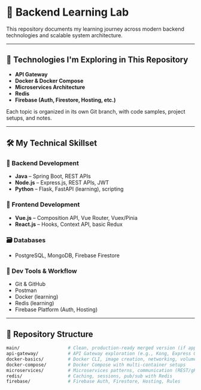 # 🧠 Backend Learning Lab

This repository documents my learning journey across modern backend technologies and scalable system architecture.

---

## 🚀 Technologies I'm Exploring in This Repository

- **API Gateway**
- **Docker & Docker Compose**
- **Microservices Architecture**
- **Redis**
- **Firebase (Auth, Firestore, Hosting, etc.)**

Each topic is organized in its own Git branch, with code samples, project setups, and notes.

---

## 🛠️ My Technical Skillset

### 🧩 Backend Development
- **Java** – Spring Boot, REST APIs
- **Node.js** – Express.js, REST APIs, JWT
- **Python** – Flask, FastAPI (learning), scripting

### 🎨 Frontend Development
- **Vue.js** – Composition API, Vue Router, Vuex/Pinia
- **React.js** – Hooks, Context API, basic Redux

### 🗃️ Databases
- PostgreSQL, MongoDB, Firebase Firestore

### 🧰 Dev Tools & Workflow
- Git & GitHub
- Postman
- Docker (learning)
- Redis (learning)
- Firebase Platform (Auth, Hosting)

---

## 📁 Repository Structure

```bash
main/                  # Clean, production-ready merged version (if applicable)
api-gateway/           # API Gateway exploration (e.g., Kong, Express Gateway)
docker-basics/         # Docker CLI, image creation, networking, volumes
docker-compose/        # Docker Compose with multi-container setups
microservices/         # Microservices patterns, communication (REST/gRPC)
redis/                 # Caching, sessions, pub/sub with Redis
firebase/              # Firebase Auth, Firestore, Hosting, Rules
